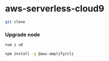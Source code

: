 # aws-serverless-cloud9

```bash
git clone 
```


### Upgrade node
```bash
nvm i v8
```

```bash
npm install -g @aws-amplify/cli
```
